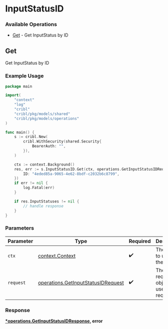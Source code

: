 # InputStatusID

### Available Operations

* [Get](#get) - Get InputStatus by ID

## Get

Get InputStatus by ID

### Example Usage

```go
package main

import(
	"context"
	"log"
	"cribl"
	"cribl/pkg/models/shared"
	"cribl/pkg/models/operations"
)

func main() {
    s := cribl.New(
        cribl.WithSecurity(shared.Security{
            BearerAuth: "",
        }),
    )

    ctx := context.Background()
    res, err := s.InputStatusID.Get(ctx, operations.GetInputStatusIDRequest{
        ID: "4eded85a-9065-4e62-8bdf-c2032b6c8799",
    })
    if err != nil {
        log.Fatal(err)
    }

    if res.InputStatuses != nil {
        // handle response
    }
}
```

### Parameters

| Parameter                                                                                | Type                                                                                     | Required                                                                                 | Description                                                                              |
| ---------------------------------------------------------------------------------------- | ---------------------------------------------------------------------------------------- | ---------------------------------------------------------------------------------------- | ---------------------------------------------------------------------------------------- |
| `ctx`                                                                                    | [context.Context](https://pkg.go.dev/context#Context)                                    | :heavy_check_mark:                                                                       | The context to use for the request.                                                      |
| `request`                                                                                | [operations.GetInputStatusIDRequest](../../models/operations/getinputstatusidrequest.md) | :heavy_check_mark:                                                                       | The request object to use for the request.                                               |


### Response

**[*operations.GetInputStatusIDResponse](../../models/operations/getinputstatusidresponse.md), error**

